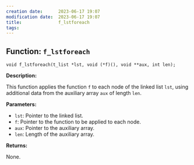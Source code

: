 ```yaml
---
creation date:		2023-06-17 19:07
modification date:	2023-06-17 19:07
title: 				f_lstforeach
tags:
---
```

## Function: `f_lstforeach`

`void f_lstforeach(t_list *lst, void (*f)(), void **aux, int len);`

**Description:**

This function applies the function `f` to each node of the linked list `lst`, using additional data from the auxiliary array `aux` of length `len`.

**Parameters:**

- `lst`: Pointer to the linked list.
- `f`: Pointer to the function to be applied to each node.
- `aux`: Pointer to the auxiliary array.
- `len`: Length of the auxiliary array.

**Returns:**

None.